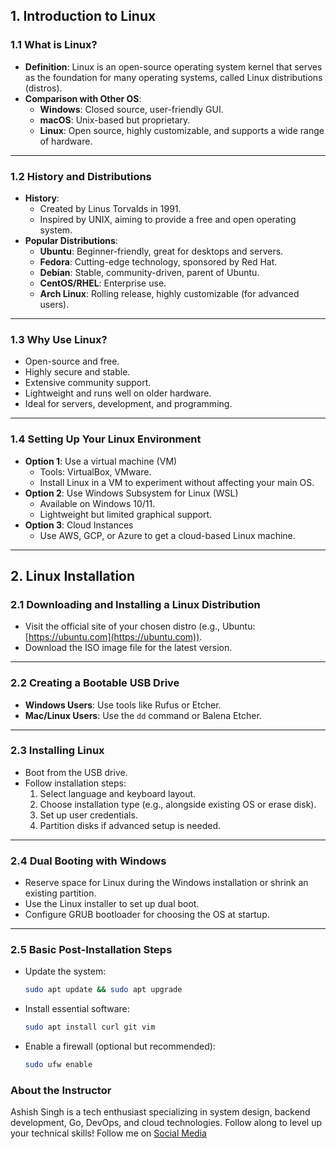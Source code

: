 ## **1. Introduction to Linux**

### **1.1 What is Linux?**
- **Definition**: Linux is an open-source operating system kernel that serves as the foundation for many operating systems, called Linux distributions (distros).
- **Comparison with Other OS**:  
  - **Windows**: Closed source, user-friendly GUI.
  - **macOS**: Unix-based but proprietary.
  - **Linux**: Open source, highly customizable, and supports a wide range of hardware.

---

### **1.2 History and Distributions**
- **History**:  
  - Created by Linus Torvalds in 1991.  
  - Inspired by UNIX, aiming to provide a free and open operating system.  
- **Popular Distributions**:  
  - **Ubuntu**: Beginner-friendly, great for desktops and servers.  
  - **Fedora**: Cutting-edge technology, sponsored by Red Hat.  
  - **Debian**: Stable, community-driven, parent of Ubuntu.  
  - **CentOS/RHEL**: Enterprise use.  
  - **Arch Linux**: Rolling release, highly customizable (for advanced users).  

---

### **1.3 Why Use Linux?**
- Open-source and free.
- Highly secure and stable.
- Extensive community support.
- Lightweight and runs well on older hardware.
- Ideal for servers, development, and programming.

---

### **1.4 Setting Up Your Linux Environment**
- **Option 1**: Use a virtual machine (VM)  
  - Tools: VirtualBox, VMware.  
  - Install Linux in a VM to experiment without affecting your main OS.  
- **Option 2**: Use Windows Subsystem for Linux (WSL)  
  - Available on Windows 10/11.  
  - Lightweight but limited graphical support.  
- **Option 3**: Cloud Instances  
  - Use AWS, GCP, or Azure to get a cloud-based Linux machine.

---

## **2. Linux Installation**

### **2.1 Downloading and Installing a Linux Distribution**
- Visit the official site of your chosen distro (e.g., Ubuntu: [https://ubuntu.com](https://ubuntu.com)).
- Download the ISO image file for the latest version.

---

### **2.2 Creating a Bootable USB Drive**
- **Windows Users**: Use tools like Rufus or Etcher.
- **Mac/Linux Users**: Use the `dd` command or Balena Etcher.

---

### **2.3 Installing Linux**
- Boot from the USB drive.
- Follow installation steps:  
  1. Select language and keyboard layout.  
  2. Choose installation type (e.g., alongside existing OS or erase disk).  
  3. Set up user credentials.  
  4. Partition disks if advanced setup is needed.

---

### **2.4 Dual Booting with Windows**
- Reserve space for Linux during the Windows installation or shrink an existing partition.
- Use the Linux installer to set up dual boot.
- Configure GRUB bootloader for choosing the OS at startup.

---

### **2.5 Basic Post-Installation Steps**
- Update the system:  
  ```bash
  sudo apt update && sudo apt upgrade
  ```  
- Install essential software:  
  ```bash
  sudo apt install curl git vim
  ```  
- Enable a firewall (optional but recommended):  
  ```bash
  sudo ufw enable
  ```
  
### **About the Instructor**

Ashish Singh is a tech enthusiast specializing in system design, backend development, Go, DevOps, and cloud technologies. Follow along to level up your technical skills!
Follow me on [Social Media](https://ashishsingh.in/social-media/)
